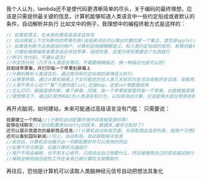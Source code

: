 我个人认为，lambda还不是使代码更清晰简单的尽头，关于编码的最终理想，应该是只需提供最关键的信息，计算机能够知道人类语言中一些约定俗成或者默认的条件，自动解析并执行
  比如文中的例子，我理想中的编程终极方式是这样的：
```java
// 如果是英文，在未来的更高级语言这样写
// 自动根据上下文判断你的苹果列表(自组单词也可以猜出你要的是一个集合，类型是apple)预计是从哪个地方来的，
// 如果真判断不出来就询问用户，计算机会根据模糊语义，和人类约定俗成的规则，来猜测最有可能的答案)
// 计算机根据编程者需求自动寻找苹果，组成列表，这里只用写需要这个东西就行
//例子(伪代码，不遵从语法)
//中文伪代码（几乎与人类语言等同，不需要精确描述，换一种描述也是可以的）
获取绿苹果集，并打印每一个苹果到屏幕上
//计算机解析人类语言后，通过推测和约定俗成的语境语义执行，
//从哪里获取，通过计算机根据上下文可能还包括人类几天前的历史活动或者历史话语，或者用户习惯，语境，推测得出，可能的数据源可以是多样的
//人类不用关心这个“集”代表的是list,还是map，还是set等数据结构
//怎么打印，根据语境判断，哪个屏幕，同理，每一个苹果是那里的每一个苹果，也是根据语境推测的。
//理想情况下，通过AI联想和AI的人类语言和行为，认知库自动计算，应该能够大部分常用场景自动给出正确结果
```
再开点脑洞，如何建站，未来可能通过高级语言没有门槛：
只需要说：
```java
我要建立一个网站//(计算机自动配置环境并获取框架源码等)
能够在线聊天//(自动配置类似netty的技术，数据库,缓存也配好了)
还可以展示我喜欢的最新商品信息//(计算机自动布局页面，并获取商品信息列表，按用户习惯的方式，爱好展示)
还可以看到国际新闻//同上，自动布局，自动获取相关信息
//说完后，计算机自动展示出一切都配置好并可以使用的网站
//如果不符合期望，在跟计算机沟通就行
//用户不用会编程，也不用关心细节，只用说出自己想要什么，然后慢慢用自己的语言描述就行
//编程这种低级创造性工作在未来已被计算机大规模取代
```
再往后，恐怕是计算机可以读取人类脑神经元信号自动把想法具象化